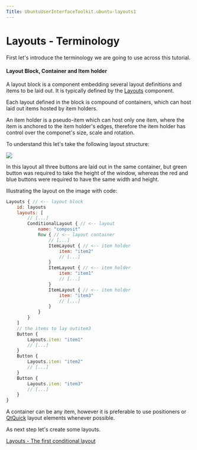 ```yaml
---
Title: UbuntuUserInterfaceToolkit.ubuntu-layouts1
---
```

        
Layouts - Terminology
=====================

<span class="subtitle"></span>
<span id="details"></span>
First let's introduce the terminology we are going to use across this tutorial.

<span id="layout-block-container-and-item-holder"></span>
#### Layout Block, Container and Item holder

A layout block is a component embedding several layout definitions and items to be laid out. It is typically defined by the [Layouts](../Ubuntu.Layouts.Layouts.md) component.

Each layout defined in the block is compound of containers, which can host laid out items hosted by item holders.

An item holder is a pseudo-item which can host only one item, where the item is anchored to the item holder's edges, therefore the item holder has control over the componet's size, scale and rotation.

To understand this let's take the following layout structure:

![](https://developer.ubuntu.com/static/devportal_uploaded/789046e7-ef38-470e-a7b3-4ef64d7493e9-api/apps/qml/sdk-15.04.6/ubuntu-layouts1/images/sample-layout.png)

In this layout all three buttons are laid out in the same container, but green button was required to take the height of the window, whereas the red and blue buttons were required to have the same width and height.

Illustrating the layout on the image with code:

``` qml
Layouts { // <-- layout block
    id: layouts
    layouts: [
        // [...]
        ConditionalLayout { // <-- layout
            name: "composit"
            Row { // <-- layout container
                // [...]
                ItemLayout { // <-- item holder
                    item: "item2"
                    // [...]
                }
                ItemLayout { // <-- item holder
                    item: "item1"
                    // [...]
                }
                ItemLayout { // <-- item holder
                    item: "item3"
                    // [...]
                }
            }
        }
    ]
    // the items to lay outitem3
    Button {
        Layouts.item: "item1"
        // [...]
    }
    Button {
        Layouts.item: "item2"
        // [...]
    }
    Button {
        Layouts.item: "item3"
        // [...]
    }
}
```

A container can be any item, however it is preferable to use positioners or [QtQuick](http://doc.qt.io/qt-5/qtquick-qmlmodule.html) layout elements whenever possible.

As next step let's create some layouts.

<a href="UbuntuUserInterfaceToolkit.ubuntu-layouts2.md" class="nextPage">Layouts - The first conditional layout</a>

